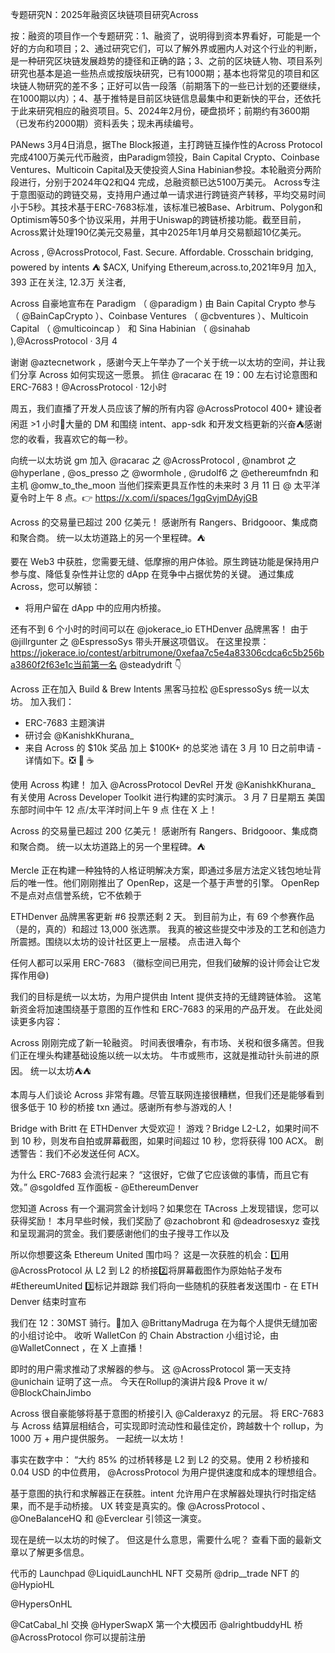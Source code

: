 专题研究N：2025年融资区块链项目研究Across

按：融资的项目作一个专题研究：1、融资了，说明得到资本界看好，可能是一个好的方向和项目；2、通过研究它们，可以了解外界或圈内人对这个行业的判断，是一种研究区块链发展趋势的捷径和正确的路；3、之前的区块链人物、项目系列研究也基本是追一些热点或按版块研究，已有1000期；基本也将常见的项目和区块链人物研究的差不多；正好可以告一段落（前期落下的一些已计划的还要继续，在1000期以内）；4、基于推特是目前区块链信息最集中和更新快的平台，还依托于此来研究相应的融资项目。5、2024年2月份，硬盘损坏；前期约有3600期（已发布约2000期）资料丢失；现未再续编号。

PANews 3月4日消息，据The Block报道，主打跨链互操作性的Across Protocol 完成4100万美元代币融资，由Paradigm领投，Bain Capital Crypto、Coinbase Ventures、Multicoin Capital及天使投资人Sina Habinian参投。本轮融资分两阶段进行，分别于2024年Q2和Q4 完成，总融资额已达5100万美元。
Across专注于意图驱动的跨链交易，支持用户通过单一请求进行跨链资产转移，平均交易时间小于5秒。其技术基于ERC-7683标准，该标准已被Base、Arbitrum、Polygon和Optimism等50多个协议采用，并用于Uniswap的跨链桥接功能。截至目前，Across累计处理190亿美元交易量，其中2025年1月单月交易额超10亿美元。

Across
,
@AcrossProtocol,
Fast. Secure. Affordable.  Crosschain bridging, powered by intents ⛺ $ACX,
Unifying Ethereum,across.to,2021年9月 加入,
393 正在关注,
12.3万 关注者,


Across 自豪地宣布在 Paradigm （
@paradigm
)
由 Bain Capital Crypto 参与 （
@BainCapCrypto
）、Coinbase Ventures （
@cbventures
）、Multicoin Capital （
@multicoincap
） 和 Sina Habinian （
@sinahab
),@AcrossProtocol
·
3月 4

谢谢
@aztecnetwork
，感谢今天上午举办了一个关于统一以太坊的空间，并让我们分享 Across 如何实现这一愿景。
抓住
@racarac
在 19：00 左右讨论意图和 ERC-7683！@AcrossProtocol
·
12小时

周五，我们直播了开发人员应该了解的所有内容
@AcrossProtocol
400+ 建设者闲逛 >1 小时🫶大量的 DM 和围绕 intent、app-sdk 和开发文档更新的兴奋⛺️感谢您的收看，我喜欢它的每一秒。

向统一以太坊说 gm
加入
@racarac
之
@AcrossProtocol
,
@nambrot
之
@hyperlane
,
@os_presso
之
@wormhole
,
@rudolf6
之
@ethereumfndn
和主机
@omw_to_the_moon
当他们探索更具互作性的未来时
3 月 11 日 @ 太平洋夏令时上午 8 点。👉 https://x.com/i/spaces/1gqGvjmDAyjGB

Across 的交易量已超过 200 亿美元！
感谢所有 Rangers、Bridgooor、集成商和聚合商。
统一以太坊道路上的另一个里程碑。⛺

要在 Web3 中获胜，您需要无缝、低摩擦的用户体验。原生跨链功能是保持用户参与度、降低复杂性并让您的 dApp 在竞争中占据优势的关键。
通过集成 Across，您可以解锁：
- 将用户留在 dApp 中的应用内桥接。

还有不到 6 个小时的时间可以在
@jokerace_io
ETHDenver 品牌黑客！
由于
@jillrgunter
之
@EspressoSys
带头开展这项倡议。
在这里投票：https://jokerace.io/contest/arbitrumone/0xefaa7c5e4a83306cdca6c5b256ba3860f2f63e1c当前第一名
@steadydrift
 👇

Across 正在加入 Build & Brew Intents 黑客马拉松
@EspressoSys
统一以太坊。
加入我们：
- ERC-7683 主题演讲
- 研讨会
@KanishkKhurana_
- 来自 Across 的 $10k 奖品
加上 $100K+ 的总奖池
请在 3 月 10 日之前申请 - 详情如下。❎ 🤝 ☕

使用 Across 构建！
加入
@AcrossProtocol
DevRel 开发
@KanishkKhurana_
有关使用 Across Developer Toolkit 进行构建的实时演示。
3 月 7 日星期五
美国东部时间中午 12 点/太平洋时间上午 9 点
住在 X 上！

Across 的交易量已超过 200 亿美元！
感谢所有 Rangers、Bridgooor、集成商和聚合商。
统一以太坊道路上的另一个里程碑。⛺

Mercle 正在构建一种独特的人格证明解决方案，即通过多层方法定义钱包地址背后的唯一性。他们刚刚推出了 OpenRep，这是一个基于声誉的引擎。
OpenRep 不是点对点信誉系统，它不依赖于

ETHDenver 品牌黑客更新 #6
投票还剩 2 天。
到目前为止，有 69 个参赛作品（是的，真的）和超过 13,000 张选票。
我真的被这些提交中涉及的工艺和创造力所震撼。围绕以太坊的设计社区更上一层楼。
点击进入每个

任何人都可以采用 ERC-7683
（徽标空间已用完，但我们破解的设计师会让它发挥作用😅)

我们的目标是统一以太坊，为用户提供由 Intent 提供支持的无缝跨链体验。
这笔新资金将加速围绕基于意图的互作性和 ERC-7683 的采用的产品开发。
在此处阅读更多内容：

Across 刚刚完成了新一轮融资。
时间表很嘈杂，有市场、关税和很多痛苦。但我们正在埋头构建基础设施以统一以太坊。
牛市或熊市，这就是推动针头前进的原因。
统一以太坊⛺️⛺️

本周与人们谈论 Across 非常有趣。尽管互联网连接很糟糕，但我们还是能够看到很多低于 10 秒的桥接 txn 通过。感谢所有参与游戏的人！

Bridge with Britt 在 ETHDenver 大受欢迎！
游戏？Bridge L2-L2，如果时间不到 10 秒，则发布自拍或屏幕截图，如果时间超过 10 秒，您将获得 100 ACX。
剧透警告：我们不必发送任何 ACX。

为什么 ERC-7683 会流行起来？
“这很好，它做了它应该做的事情，而且它有效。”
@sgoldfed
互作面板 -
@EthereumDenver

您知道 Across 有一个漏洞赏金计划吗？如果您在 TAcross 上发现错误，您可以获得奖励！
本月早些时候，我们奖励了
@zachobront
和
@deadrosesxyz
查找和呈现漏洞的赏金。我们要感谢他们的虫子搜寻工作以及

所以你想要这条 Ethereum United 围巾吗？
这是一次获胜的机会：1️⃣用
@AcrossProtocol
从 L2 到 L2 的桥接2️⃣将屏幕截图作为原始帖子发布#EthereumUnited
3️⃣标记并跟踪
我们将向一些随机的获胜者发送围巾 - 在 ETH Denver 结束时宣布

我们在 12：30MST 骑行。🤠加入
@BrittanyMadruga
在为每个人提供无缝加密的小组讨论中。
收听 WalletCon 的 Chain Abstraction 小组讨论，由
@WalletConnect
，在 X 上直播！

即时的用户需求推动了求解器的参与。
这
@AcrossProtocol
第一天支持
@unichain
证明了这一点。
今天在Rollup的演讲片段& Prove it w/
@BlockChainJimbo

Across 很自豪能够将基于意图的桥接引入
@Calderaxyz
的元层。
将 ERC-7683 与 Across 结算层相结合，可实现即时流动性和最佳定价，跨越数十个 rollup，为 1000 万 + 用户提供服务。
一起统一以太坊！

事实在数字中：
“大约 85% 的过桥转移是 L2 到 L2 的交易。使用 2 秒桥接和 0.04 USD 的中位费用，
@AcrossProtocol
为用户提供速度和成本的理想组合。

基于意图的执行和求解器正在获胜。intent 允许用户在求解器处理执行时指定结果，而不是手动桥接。
UX 转变是真实的。像
@AcrossProtocol
、@OneBalanceHQ 和
@Everclear
引领这一演变。


现在是统一以太坊的时候了。
但这是什么意思，需要什么呢？
查看下面的最新文章以了解更多信息。

代币的 Launchpad
@LiquidLaunchHL
NFT 交易所
@drip__trade
NFT 的
@HypioHL
 
@HypersOnHL
 
@CatCabal_hl
交换
@HyperSwapX
第一个大模因币
@alrightbuddyHL
桥
@AcrossProtocol
你可以提前注册



